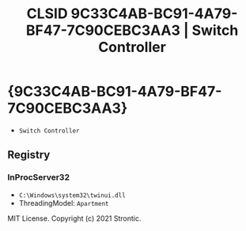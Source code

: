 ﻿---
title: "CLSID 9C33C4AB-BC91-4A79-BF47-7C90CEBC3AA3 | Switch Controller"
excerpt: What is COM-Object CLSID 9C33C4AB-BC91-4A79-BF47-7C90CEBC3AA3?
---

# {9C33C4AB-BC91-4A79-BF47-7C90CEBC3AA3}

* `Switch Controller`

## Registry


### InProcServer32

* `C:\Windows\system32\twinui.dll`
* ThreadingModel: `Apartment`

MIT License. Copyright (c) 2021 Strontic.


